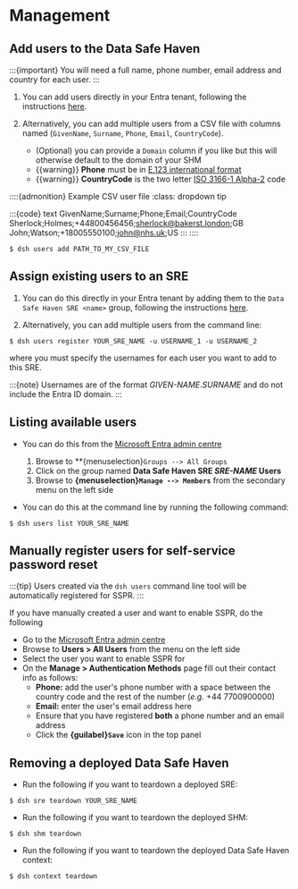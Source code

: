 # Management

## Add users to the Data Safe Haven

:::{important}
You will need a full name, phone number, email address and country for each user.
:::

1. You can add users directly in your Entra tenant, following the instructions [here](https://learn.microsoft.com/en-us/entra/fundamentals/how-to-create-delete-users).

2. Alternatively, you can add multiple users from a CSV file with columns named (`GivenName`, `Surname`, `Phone`, `Email`, `CountryCode`).
    - (Optional) you can provide a `Domain` column if you like but this will otherwise default to the domain of your SHM
    - {{warning}} **Phone** must be in [E.123 international format](https://en.wikipedia.org/wiki/E.123)
    - {{warning}} **CountryCode** is the two letter [ISO 3166-1 Alpha-2](https://en.wikipedia.org/wiki/ISO_3166-1_alpha-2#Officially_assigned_code_elements) code

::::{admonition} Example CSV user file
:class: dropdown tip

:::{code} text
GivenName;Surname;Phone;Email;CountryCode
Sherlock;Holmes;+44800456456;sherlock@bakerst.london;GB
John;Watson;+18005550100;john@nhs.uk;US
:::
::::

```{code} shell
$ dsh users add PATH_TO_MY_CSV_FILE
```

## Assign existing users to an SRE

1. You can do this directly in your Entra tenant by adding them to the `Data Safe Haven SRE <name>` group, following the instructions [here](https://learn.microsoft.com/en-us/entra/fundamentals/groups-view-azure-portal#add-a-group-member).

2. Alternatively, you can add multiple users from the command line:

```{code} shell
$ dsh users register YOUR_SRE_NAME -u USERNAME_1 -u USERNAME_2
```

where you must specify the usernames for each user you want to add to this SRE.

:::{note}
Usernames are of the format _GIVEN-NAME_._SURNAME_ and do not include the Entra ID domain.
:::

## Listing available users

- You can do this from the [Microsoft Entra admin centre](https://entra.microsoft.com/)

    1. Browse to **{menuselection}`Groups --> All Groups`
    2. Click on the group named **Data Safe Haven SRE _SRE-NAME_ Users**
    3. Browse to **{menuselection}`Manage --> Members`** from the secondary menu on the left side

- You can do this at the command line by running the following command:

```{code} shell
$ dsh users list YOUR_SRE_NAME
```

## Manually register users for self-service password reset

:::{tip}
Users created via the `dsh users` command line tool will be automatically registered for SSPR.
:::

If you have manually created a user and want to enable SSPR, do the following

- Go to the [Microsoft Entra admin centre](https://entra.microsoft.com/)
- Browse to **Users > All Users** from the menu on the left side
- Select the user you want to enable SSPR for
- On the **Manage > Authentication Methods** page fill out their contact info as follows:
    - **Phone:** add the user's phone number with a space between the country code and the rest of the number (_e.g._ +44 7700900000)
    - **Email:** enter the user's email address here
    - Ensure that you have registered **both** a phone number and an email address
    - Click the **{guilabel}`Save`** icon in the top panel

## Removing a deployed Data Safe Haven

- Run the following if you want to teardown a deployed SRE:

```{code} shell
$ dsh sre teardown YOUR_SRE_NAME
```

- Run the following if you want to teardown the deployed SHM:

```{code} shell
$ dsh shm teardown
```

- Run the following if you want to teardown the deployed Data Safe Haven context:

```{code} shell
$ dsh context teardown
```
